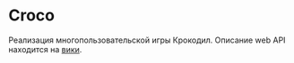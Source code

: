 # Croco
Реализация многопользовательской игры Крокодил. Описание web API находится на [вики](https://github.com/Progruzovik/Croco/wiki).
